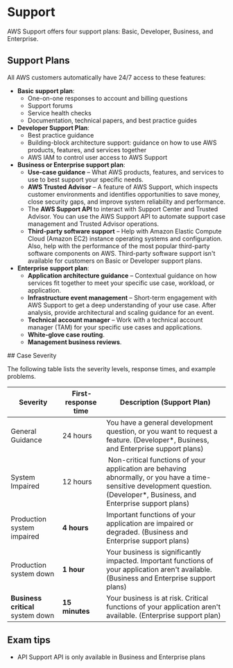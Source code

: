 # Support

AWS Support offers four support plans: Basic, Developer, Business, and Enterprise.

## Support Plans

All AWS customers automatically have 24/7 access to these features:
* **Basic support plan**:
  * One-on-one responses to account and billing questions
  * Support forums
  * Service health checks
  * Documentation, technical papers, and best practice guides
* **Developer Support Plan**: 
  * Best practice guidance
  * Building-block architecture support: guidance on how to use AWS products, features, and services together
  * AWS IAM to control user access to AWS Support
* **Business or Enterprise support plan**:
  * **Use-case guidance** – What AWS products, features, and services to use to best support your specific needs.
  * **AWS Trusted Advisor** – A feature of AWS Support, which inspects customer environments and identifies opportunities to save money, close security gaps, and improve system reliability and performance.
  * The **AWS Support API** to interact with Support Center and Trusted Advisor. You can use the AWS Support API to automate support case management and Trusted Advisor operations.
  * **Third-party software support** – Help with Amazon Elastic Compute Cloud (Amazon EC2) instance operating systems and configuration. Also, help with the performance of the most popular third-party software components on AWS. Third-party software support isn't available for customers on Basic or Developer support plans.
* **Enterprise support plan**:
  * **Application architecture guidance** – Contextual guidance on how services fit together to meet your specific use case, workload, or application.
  * **Infrastructure event management** – Short-term engagement with AWS Support to get a deep understanding of your use case. After analysis, provide architectural and scaling guidance for an event.
  * **Technical account manager** – Work with a technical account manager (TAM) for your specific use cases and applications.
  * **White-glove case routing**.
  * **Management business reviews**.

## Case Severity

The following table lists the severity levels, response times, and example problems.

Severity | First-response time | Description (Support Plan)
-------- | ------------------- | --------------------------
General Guidance | 24 hours | You have a general development question, or you want to request a feature. (Developer*, Business, and Enterprise support plans)
System Impaired | 12 hours | Non-critical functions of your application are behaving abnormally, or you have a time-sensitive development question. (Developer*, Business, and Enterprise support plans)
Production system impaired | **4 hours** | Important functions of your application are impaired or degraded. (Business and Enterprise support plans)
Production system down | **1 hour** | Your business is significantly impacted. Important functions of your application aren't available. (Business and Enterprise support plans)
**Business critical** system down | **15 minutes** | Your business is at risk. Critical functions of your application aren't available. (Enterprise support plan)

## Exam tips
* API Support API is only available in Business and Enterprise plans